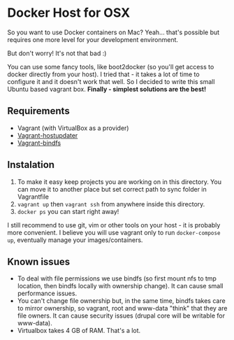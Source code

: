 Docker Host for OSX
==============================

So you want to use Docker containers on Mac? Yeah... that's possible but 
requires one more level for your development environment.
 
But don't worry! It's not that bad :)

You can use some fancy tools, like boot2docker (so you'll get access to docker
directly from your host). I tried that - it takes a lot of time to configure it
and it doesn't work that well. So I decided to write this small Ubuntu based
vagrant box. **Finally - simplest solutions are the best!**


## Requirements

* Vagrant (with VirtualBox as a provider)
* [Vagrant-hostupdater](https://github.com/cogitatio/vagrant-hostsupdater)
* [Vagrant-bindfs](https://github.com/gael-ian/vagrant-bindfs)

## Instalation

1. To make it easy keep projects you are working on in this directory. You can move it to another place but set correct path to sync folder in Vagrantfile
2. `vagrant up` then `vagrant ssh` from anywhere inside this directory.
3. `docker ps` you can start right away!

I still recommend to use git, vim or other tools on your host - it 
is probably more convenient. I believe you will use vagrant only to run 
`docker-compose up`, eventually manage your images/containers.

## Known issues

* To deal with file permissions we use bindfs (so first mount nfs to tmp 
location, then bindfs locally with ownership change). It can cause small 
performance issues.
* You can't change file ownership but, in the same time, bindfs takes care to
mirror ownership, so vagrant, root and www-data "think" that they are file 
owners. It can cause security issues (drupal core will be writable for www-data).
* Virtualbox takes 4 GB of RAM. That's a lot.
